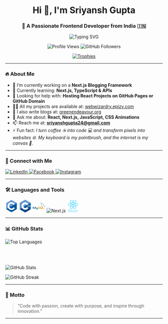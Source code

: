 <h1 align="center">Hi 👋, I'm Sriyansh Gupta</h1>
<h3 align="center">🚀 A Passionate Frontend Developer from India 🇮🇳</h3>

<p align="center">
  <img src="https://readme-typing-svg.demolab.com?font=Fira+Code&size=24&pause=1000&center=true&vCenter=true&width=435&lines=Turning+Coffee+into+Code+%F0%9F%8D%95;Frontend+Developer+%F0%9F%92%BB;React+%7C+Next.js+Lover+%F0%9F%A4%97;Let%E2%80%99s+Build+Something+Amazing+Together+%F0%9F%A4%9D" alt="Typing SVG" />
</p>

<p align="center">
  <img src="https://komarev.com/ghpvc/?username=shre202002&label=Profile%20views&color=0e75b6&style=flat" alt="Profile Views" />
  <img src="https://img.shields.io/github/followers/shre202002?label=Followers&style=social" alt="GitHub Followers" />
</p>

<p align="center">
  <a href="https://github.com/ryo-ma/github-profile-trophy"><img src="https://github-profile-trophy.vercel.app/?username=shre202002&theme=onestar&no-frame=true&margin-w=15" alt="Trophies" /></a>
</p>

---

### 🔥 About Me
- 🔭 I’m currently working on a **Next.js Blogging Framework**
- 🌱 Currently learning: **Next.js, TypeScript & APIs**
- 🤝 Looking for help with: **Hosting React Projects on GitHub Pages or GitHub Domain**
- 👨‍💻 All my projects are available at: [webwizardry.epizy.com](http://webwizardry.epizy.com/)
- 📝 I also write blogs at: [greenendeavour.org](http://greenendeavour.org/)
- 💬 Ask me about: **React, Next.js, JavaScript, CSS Animations**
- 📫 Reach me at: **sriyanshgupta24@gmail.com**
- ⚡ Fun fact: _I turn coffee ☕ into code 💻 and transform pixels into websites 🌐. My keyboard is my paintbrush, and the internet is my canvas 🎨._

---

### 📱 Connect with Me
<p align="left">
  <a href="https://linkedin.com/in/sriyanshgupta24" target="_blank">
    <img src="https://img.shields.io/badge/LinkedIn-blue?style=flat&logo=linkedin" alt="LinkedIn"/>
  </a>
  <a href="https://fb.com/sriyansh gupta" target="_blank">
    <img src="https://img.shields.io/badge/Facebook-1877F2?style=flat&logo=facebook&logoColor=white" alt="Facebook"/>
  </a>
  <a href="https://instagram.com/sriyanshgupta24x7" target="_blank">
    <img src="https://img.shields.io/badge/Instagram-E4405F?style=flat&logo=instagram&logoColor=white" alt="Instagram"/>
  </a>
</p>

---

### 🛠️ Languages and Tools
<p align="left">
  <img src="https://raw.githubusercontent.com/devicons/devicon/master/icons/c/c-original.svg" alt="C" width="40" height="40"/>
  <img src="https://raw.githubusercontent.com/devicons/devicon/master/icons/cplusplus/cplusplus-original.svg" alt="C++" width="40" height="40"/>
  <img src="https://raw.githubusercontent.com/devicons/devicon/master/icons/mysql/mysql-original-wordmark.svg" alt="MySQL" width="40" height="40"/>
  <img src="https://cdn.worldvectorlogo.com/logos/nextjs-2.svg" alt="Next.js" width="40" height="40"/>
  <img src="https://raw.githubusercontent.com/devicons/devicon/master/icons/react/react-original-wordmark.svg" alt="React" width="40" height="40"/>
</p>

---

### 📊 GitHub Stats
<p>
  <img align="left" src="https://github-readme-stats.vercel.app/api/top-langs/?username=shre202002&layout=compact&theme=radical" alt="Top Languages" />
</p>
<br/><br/><br/><br/>

<p>
  <img src="https://github-readme-stats.vercel.app/api?username=shre202002&show_icons=true&theme=tokyonight" alt="GitHub Stats" />
</p>

<p>
  <img src="https://github-readme-streak-stats.herokuapp.com?user=shre202002&theme=nightowl" alt="GitHub Streak" />
</p>

---

### 🎯 Motto
> “Code with passion, create with purpose, and inspire through innovation.”

---


